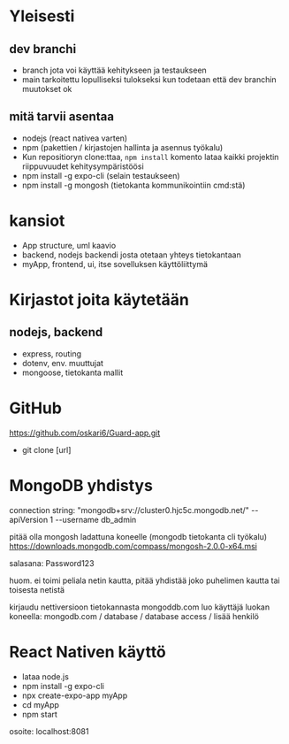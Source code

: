 # Yleisesti
## dev branchi
- branch jota voi käyttää kehitykseen ja testaukseen
- main tarkoitettu lopulliseksi tulokseksi kun todetaan että dev branchin muutokset ok
## mitä tarvii asentaa
- nodejs (react nativea varten)
- npm (pakettien / kirjastojen hallinta ja asennus työkalu)
- Kun repositioryn clone:ttaa, `npm install` komento lataa kaikki projektin riippuvuudet kehitysympäristöösi
- npm install -g expo-cli (selain testaukseen)
- npm install -g mongosh (tietokanta kommunikointiin cmd:stä)
# kansiot
- App structure, uml kaavio
- backend, nodejs backendi josta otetaan yhteys tietokantaan
- myApp, frontend, ui, itse sovelluksen käyttöliittymä
   
# Kirjastot joita käytetään

## nodejs, backend

- express, routing
- dotenv, env. muuttujat
- mongoose, tietokanta mallit

# GitHub

https://github.com/oskari6/Guard-app.git

- git clone [url]

# MongoDB yhdistys

connection string: "mongodb+srv://cluster0.hjc5c.mongodb.net/" --apiVersion 1 --username db_admin

pitää olla mongosh ladattuna koneelle (mongodb tietokanta cli työkalu) https://downloads.mongodb.com/compass/mongosh-2.0.0-x64.msi

salasana: Password123

huom. ei toimi peliala netin kautta, pitää yhdistää joko puhelimen kautta tai toisesta netistä

kirjaudu nettiversioon tietokannasta
mongoddb.com
luo käyttäjä
luokan koneella: mongodb.com / database / database access / lisää henkilö

# React Nativen käyttö

- lataa node.js
- npm install -g expo-cli
- npx create-expo-app myApp
- cd myApp
- npm start

osoite: localhost:8081
